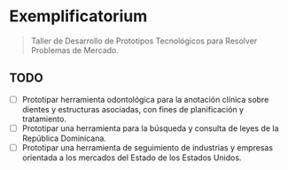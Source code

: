 # Exemplificatorium

> Taller de Desarrollo de Prototipos Tecnológicos para Resolver Problemas de Mercado.

## TODO

- [ ] Prototipar herramienta odontológica para la anotación clínica sobre dientes y estructuras asociadas, con fines de planificación y tratamiento.
- [ ] Prototipar una herramienta para la búsqueda y consulta de leyes de la República Dominicana.
- [ ] Prototipar una herramienta de seguimiento de industrias y empresas orientada a los mercados del Estado de los Estados Unidos.
